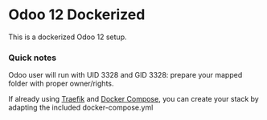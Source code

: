# Odoo 12 Dockerized

This is a dockerized Odoo 12 setup.

### Quick notes
Odoo user will run with UID 3328 and GID 3328: prepare your mapped folder with proper owner/rights.

If already using [Traefik](https://traefik.io/) and [Docker Compose](https://docs.docker.com/compose/), you can create your stack by adapting the included docker-compose.yml
